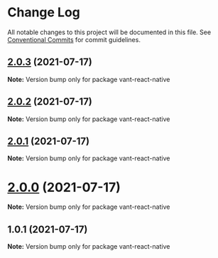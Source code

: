 # Change Log

All notable changes to this project will be documented in this file.
See [Conventional Commits](https://conventionalcommits.org) for commit guidelines.

## [2.0.3](https://github.com/madingzheng/vant-react-native/compare/vant-react-native@2.0.2...vant-react-native@2.0.3) (2021-07-17)

**Note:** Version bump only for package vant-react-native





## [2.0.2](https://github.com/madingzheng/vant-react-native/compare/vant-react-native@2.0.1...vant-react-native@2.0.2) (2021-07-17)

**Note:** Version bump only for package vant-react-native





## [2.0.1](https://github.com/madingzheng/vant-react-native/compare/vant-react-native@2.0.0...vant-react-native@2.0.1) (2021-07-17)

**Note:** Version bump only for package vant-react-native





# [2.0.0](https://github.com/madingzheng/vant-react-native/compare/vant-react-native@1.0.1...vant-react-native@2.0.0) (2021-07-17)

**Note:** Version bump only for package vant-react-native





## 1.0.1 (2021-07-17)

**Note:** Version bump only for package vant-react-native
